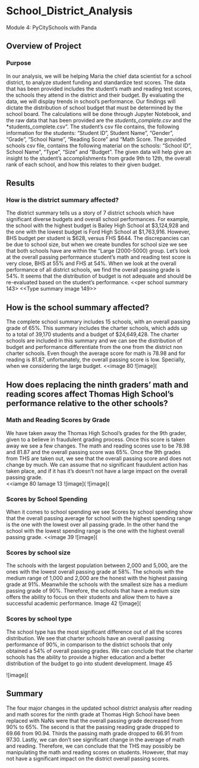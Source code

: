 # School_District_Analysis
Module 4: PyCitySchools with Panda

## Overview of Project
### Purpose
In our analysis, we will be helping Maria the chief data scientist for a school district, to analyze student funding and standardize test scores. The data that has been provided includes the student’s math and reading test scores, the schools they attend in the district and their budget. By evaluating the data, we will display trends in school’s performance. Our findings will dictate the distribution of school budget that must be determined by the school board. 
The calculations will be done through Jupyter Notebook, and the raw data that has been provided are the *students_complete.csv* and the *students_complete.csv”. The student’s csv file contains, the following information for the students: “Student ID”, Student Name”, “Gender”, “Grade”, “School Name”, “Reading Score” and “Math Score. The provided schools csv file, contains the following material on the schools: “School ID”, School Name”, “Type”, “Size” and “Budget”.  The given data will help give an insight to the student’s accomplishments from grade 9th to 12th, the overall rank of each school, and how this relates to their given budget. 

## Results
### How is the district summary affected?
The district summary tells us a story of 7 district schools which have significant diverse budgets and overall school performances. For example, the school with the highest budget is Bailey High School at $3,124,928 and the one with the lowest budget is Ford High School at $1,763,916. However, BHS budget per student is $628, versus FHS $644. The discrepancies can be due to school size, but when we create bundles for school size we see that both schools have are within the “Large (2000-5000) group. Let’s look at the overall passing performance student’s math and reading test score is very close, BHS at 55% and FHS at 54%. When we look at the overall performance of all district schools, we find the overall passing grade is 54%. It seems that the distribution of budget is not adequate and should be re-evaluated based on the student’s performance. 
<<per school summary 143>
<<Type summary image 149>>

## How is the school summary affected?
The complete school summary includes 15 schools, with an overall passing grade of 65%. This summary includes the charter schools, which adds up to a total of 39,170 students and a budget of $24,649,428. The charter schools are included in this summary and we can see the distribution of budget and performance differentiate from the one from the district non charter schools. Even though the average score for math is 78.98 and for reading is 81.87, unfortunately, the overall passing score is low. Specially, when we considering the large budget. 
<<image 80
![image](

## How does replacing the ninth graders’ math and reading scores affect Thomas High School’s performance relative to the other schools?
### Math and Reading Scores by Grade
We have taken away the Thomas High School’s grades for the 9th grader, given to a believe in fraudulent grading process. Once this score is taken away we see a few changes. The math and reading scores use to be 78.98 and 81.87 and the overall passing score was 65%. Once the 9th grades from THS are taken out, we see that the overall passing score and does not change by much. We can assume that no significant fraudulent action has taken place, and if it has it’s doesn’t not have a large impact on the overall passing grade.  
<<iamge 80
Iamage 13
![image](
![image](

### Scores by School Spending
When it comes to school spending we see Scores by school spending show that the overall passing average for school with the highest spending range is the one with the lowest over all passing grade. In the other hand the school with the lowest spending range is the one with the highest overall passing grade. 
<<image 39 
![image](

### Scores by school size 
The schools with the largest population between 2,000 and 5,000, are the ones with the lowest overall passing grade at 58%. The schools with the medium range of 1,000 and 2,000 are the honest with the highest passing grade at 91%. Meanwhile the schools with the smallest size has a medium passing grade of 90%. Therefore, the schools that have a medium size offers the ability to focus on their students and allow them to have a successful academic performance.
Image 42
![image](

### Scores by school type
The school type has the most significant difference out of all the scores distribution. We see that charter schools have an overall passing performance of 90%, in comparison to the district schools that only obtained a 54% of overall passing grades. We can conclude that the charter schools has the ability to provide a higher education and a better distribution of the budget to go into student development.
Image 45

![image](

## Summary
The four major changes in the updated school district analysis after reading and math scores for the ninth grade at Thomas High School have been replaced with NaNs were that the overall passing grade decreased from 90% to 65%. The second is that the passing reading grade dropped to 69.66 from 90.94. Thirds the passing math grade dropped to 66.91 from 97.30. Lastly, we can don’t see significant change in the average of math and reading. Therefore, we can conclude that the THS may possibly be manipulating the math and reading scores on students. However, that may not have a significant impact on the district overall passing scores. 
